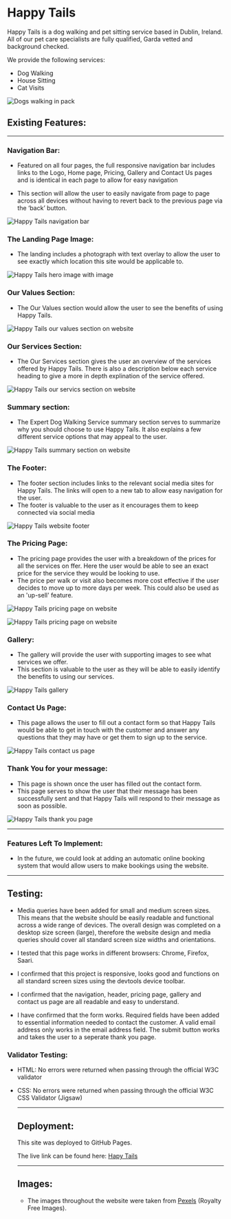 # Happy Tails

Happy Tails is a dog walking and pet sitting service based in Dublin, Ireland. All of our pet care specialists are fully qualified, Garda vetted and background checked.

We provide the following services:
- Dog Walking
- House Sitting
- Cat Visits

![Dogs walking in pack](/assets/images/hero-image.jpg)


## Existing Features:
---

### Navigation Bar:
- Featured on all four pages, the full responsive navigation bar includes links to the Logo, Home page, Pricing, Gallery and Contact Us pages and is identical in each page to allow for easy navigation

- This section will allow the user to easily navigate from page to page across all devices without having to revert back to the previous page via the ‘back’ button.

![Happy Tails navigation bar](/assets/images/Happy%20Tails%20Navigation%20Bar.png)

### The Landing Page Image:
- The landing includes a photograph with text overlay to allow the user to see exactly which location this site would be applicable to.

![Happy Tails hero image with image](/assets/images/Happy-Tails-Hero.png)

### Our Values Section:
- The Our Values section would allow the user to see the benefits of using Happy Tails.

![Happy Tails our values section on website](/assets/images/Happy%20Tails%20Our%20Services.png)

### Our Services Section:
- The Our Services section gives the user an overview of the services offered by Happy Tails. There is also a description below each service heading to give a more in depth explination of the service offered.

![Happy Tails our servics section on website](/assets/images/Happy-Tails-our-services.png)

### Summary section:
- The Expert Dog Walking Service summary section serves to summarize why you should choose to use Happy Tails. It also explains a few different service options that may appeal to the user.

![Happy Tails summary section on website](/assets/images/Happy%20Tails%20Summary.png)

### The Footer:

- The footer section includes links to the relevant social media sites for Happy Tails. The links will open to a new tab to allow easy navigation for the user.
- The footer is valuable to the user as it encourages them to keep connected via social media

![Happy Tails website footer](/assets/images/Happy%20Tails%20footer.png)

### The Pricing Page:
- The pricing page provides the user with a breakdown of the prices for all the services on ffer. Here the user would be able to see an exact price for the service they would be looking to use.
- The price per walk or visit also becomes more cost effective if the user decides to move up to more days per week. This could also be used as an 'up-sell' feature.

![Happy Tails pricing page on website](/assets/images/Happy%20Tails%20Pricing%20Page%201.png)

![Happy Tails pricing page on website](/assets/images/Happy%20Tails%20Pricing%20Page%202.png)

### Gallery:
- The gallery will provide the user with supporting images to see what services we offer.
- This section is valuable to the user as they will be able to easily identify the benefits to using our services.

![Happy Tails gallery](/assets/images/Happy%20Tails%20gallery.png)

### Contact Us Page:
- This page allows the user to fill out a contact form so that Happy Tails would be able to get in touch with the customer and answer any questions that they may have or get them to sign up to the service.

![Happy Tails contact us page](/assets/images/Happy-Tails-contact-us2.png)

### Thank You for your message:
- This page is shown once the user has filled out the contact form. 
- This page serves to show the user that their message has been successfully sent and that Happy Tails will respond to their message as soon as possible.

![Happy Tails thank you page](/assets/images/Happy-Tails-thank-you-page.png)

------

### Features Left To Implement:
- In the future, we could look at adding an automatic online booking system that would allow users to make bookings using the website.

-------

## Testing:

- Media queries have been added for small and medium screen sizes. This means that the website should be easily readable and functional across a wide range of devices. The overall design was completed on a desktop size screen (large), therefore the website design and media queries should cover all standard screen size widths and orientations.

- I tested that this page works in different browsers: Chrome, Firefox, Saari.

- I confirmed that this project is responsive, looks good and functions on all standard screen sizes using the devtools device toolbar.

- I confirmed that the navigation, header, pricing page, gallery and contact us page are all readable and easy to understand.

- I have confirmed that the form works. Required fields have been added to essential information needed to contact the customer. A valid email address only works in the email address field. The submit button works and takes the user to a seperate thank you page.

### Validator Testing:
- HTML:
    No errors were returned when passing through the official W3C validator

- CSS:
    No errors were returned when passing through the official W3C CSS Validator (Jigsaw)

    ------

    ## Deployment:

    This site was deployed to GitHub Pages. 

    The live link can be found here: [Hapy Tails](https://tamsincraddock.github.io/project-1/)

    -----

    ## Images:
    - The images throughout the website were taken from [Pexels](https://www.pexels.com/) (Royalty Free Images).
